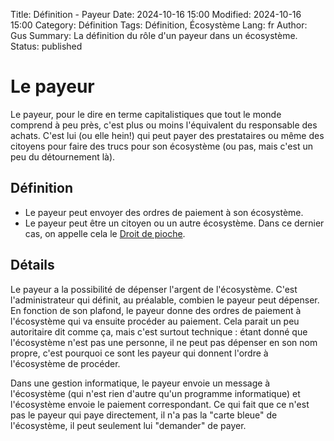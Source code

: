 Title: Définition - Payeur
Date: 2024-10-16 15:00
Modified: 2024-10-16 15:00
Category: Définition
Tags: Définition, Écosystème
Lang: fr
Author: Gus
Summary: La définition du rôle d'un payeur dans un écosystème.
Status: published

# Le payeur

Le payeur, pour le dire en terme capitalistiques que tout le monde comprend à peu près, c'est plus ou moins l'équivalent du responsable des achats.
C'est lui (ou elle hein!) qui peut payer des prestataires ou même des citoyens pour faire des trucs pour son écosystème (ou pas, mais c'est un peu du détournement là).

## Définition

* Le payeur peut envoyer des ordres de paiement à son écosystème.
* Le payeur peut être un citoyen ou un autre écosystème. Dans ce dernier cas, on appelle cela le [Droit de pioche]({filename}/definitions/droit-de-pioche.md).

## Détails

Le payeur a la possibilité de dépenser l'argent de l'écosystème.
C'est l'administrateur qui définit, au préalable, combien le payeur peut dépenser.
En fonction de son plafond, le payeur donne des ordres de paiement à l'écosystème qui va ensuite procéder au paiement.
Cela parait un peu autoritaire dit comme ça, mais c'est surtout technique : étant donné que l'écosystème n'est pas une personne, il ne peut pas dépenser en son nom propre, c'est pourquoi ce sont les payeur qui donnent l'ordre à l'écosystème de procéder.

Dans une gestion informatique, le payeur envoie un message à l'écosystème (qui n'est rien d'autre qu'un programme informatique) et l'écosystème envoie le paiement correspondant.
Ce qui fait que ce n'est pas le payeur qui paye directement, il n'a pas la "carte bleue" de l'écosystème, il peut seulement lui "demander" de payer.
